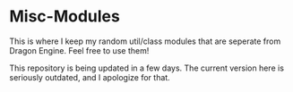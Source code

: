 # Misc-Modules
This is where I keep my random util/class modules that are seperate from Dragon Engine. Feel free to use them!

This repository is being updated in a few days. The current version here is seriously outdated, and I apologize for that.
